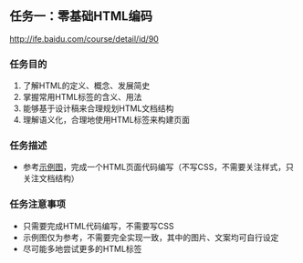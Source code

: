 ## 任务一：零基础HTML编码
http://ife.baidu.com/course/detail/id/90
### 任务目的
1. 了解HTML的定义、概念、发展简史
2. 掌握常用HTML标签的含义、用法
3. 能够基于设计稿来合理规划HTML文档结构
4. 理解语义化，合理地使用HTML标签来构建页面
### 任务描述
- 参考[示例图](http://7xrp04.com1.z0.glb.clouddn.com/task_1_1_1.jpg)，完成一个HTML页面代码编写（不写CSS，不需要关注样式，只关注文档结构）
### 任务注意事项
- 只需要完成HTML代码编写，不需要写CSS
- 示例图仅为参考，不需要完全实现一致，其中的图片、文案均可自行设定
- 尽可能多地尝试更多的HTML标签
